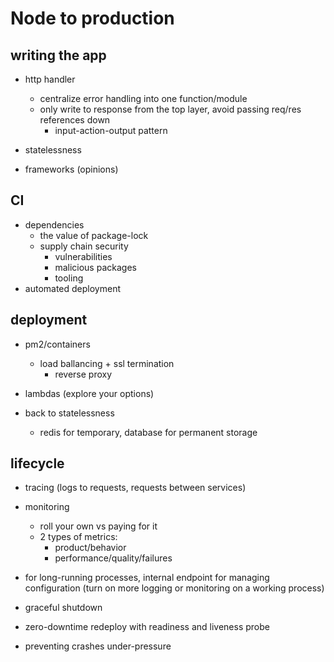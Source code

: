 # Node to production

## writing the app
- http handler
  - centralize error handling into one function/module
  - only write to response from the top layer, avoid passing req/res references down
    - input-action-output pattern

- statelessness

- frameworks (opinions)

## CI
- dependencies
  - the value of package-lock
  - supply chain security
    - vulnerabilities
    - malicious packages
    - tooling
- automated deployment
## deployment
- pm2/containers
  - load ballancing + ssl termination
    - reverse proxy
- lambdas (explore your options)

- back to statelessness
  - redis for temporary, database for permanent storage

## lifecycle
- tracing (logs to requests, requests between services)
- monitoring
  - roll your own vs paying for it
  - 2 types of metrics:
    - product/behavior
    - performance/quality/failures

- for long-running processes, internal endpoint for managing configuration (turn on more logging or monitoring on a working process)

- graceful shutdown
- zero-downtime redeploy with readiness and liveness probe
- preventing crashes under-pressure

